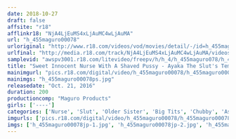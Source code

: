 ```yaml
---
date: 2018-10-27
draft: false
affsite: "r18"
afflinkr18: "NjA4LjEuMS4xLjAuMC4wLjAuMA"
url: "h_455maguro00078"
urloriginal: "http://www.r18.com/videos/vod/movies/detail/-/id=h_455maguro00078"
urlfinal: "http://media.r18.com/track/NjA4LjEuMS4xLjAuMC4wLjAuMA/videos/vod/movies/detail/-/id=h_455maguro00078"
samplevid: "awspv3001.r18.com/litevideo/freepv/h/h_4/h_455maguro078/h_455maguro078_dmb_w.mp4"
title: "Sweet Innocent Nurse With A Shaved Pussy - Ayaka The Slut's Tempting Booty-Groping Care"
mainimgurl: "pics.r18.com/digital/video/h_455maguro00078/h_455maguro00078ps.jpg"
mainimgs: "h_455maguro00078ps.jpg"
releasedate: "Oct. 21, 2016"
duration: 200
productioncomp: "Maguro Products"
girls: ['----']
categories: ['Nurse', 'Slut', 'Older Sister', 'Big Tits', 'Chubby', 'Ass Lover', 'Shaved Pussy', 'Blowjob', 'Titty Fuck', 'Lotion']
imgurls: ['pics.r18.com/digital/video/h_455maguro00078/h_455maguro00078jp-1.jpg', 'pics.r18.com/digital/video/h_455maguro00078/h_455maguro00078jp-2.jpg', 'pics.r18.com/digital/video/h_455maguro00078/h_455maguro00078jp-3.jpg', 'pics.r18.com/digital/video/h_455maguro00078/h_455maguro00078jp-4.jpg', 'pics.r18.com/digital/video/h_455maguro00078/h_455maguro00078jp-5.jpg', 'pics.r18.com/digital/video/h_455maguro00078/h_455maguro00078jp-6.jpg', 'pics.r18.com/digital/video/h_455maguro00078/h_455maguro00078jp-7.jpg', 'pics.r18.com/digital/video/h_455maguro00078/h_455maguro00078jp-8.jpg', 'pics.r18.com/digital/video/h_455maguro00078/h_455maguro00078jp-9.jpg', 'pics.r18.com/digital/video/h_455maguro00078/h_455maguro00078jp-10.jpg', 'pics.r18.com/digital/video/h_455maguro00078/h_455maguro00078jp-11.jpg', 'pics.r18.com/digital/video/h_455maguro00078/h_455maguro00078jp-12.jpg', 'pics.r18.com/digital/video/h_455maguro00078/h_455maguro00078jp-13.jpg', 'pics.r18.com/digital/video/h_455maguro00078/h_455maguro00078jp-14.jpg', 'pics.r18.com/digital/video/h_455maguro00078/h_455maguro00078jp-15.jpg', 'pics.r18.com/digital/video/h_455maguro00078/h_455maguro00078jp-16.jpg', 'pics.r18.com/digital/video/h_455maguro00078/h_455maguro00078jp-17.jpg', 'pics.r18.com/digital/video/h_455maguro00078/h_455maguro00078jp-18.jpg', 'pics.r18.com/digital/video/h_455maguro00078/h_455maguro00078jp-19.jpg', 'pics.r18.com/digital/video/h_455maguro00078/h_455maguro00078jp-20.jpg']
imgs: ['h_455maguro00078jp-1.jpg', 'h_455maguro00078jp-2.jpg', 'h_455maguro00078jp-3.jpg', 'h_455maguro00078jp-4.jpg', 'h_455maguro00078jp-5.jpg', 'h_455maguro00078jp-6.jpg', 'h_455maguro00078jp-7.jpg', 'h_455maguro00078jp-8.jpg', 'h_455maguro00078jp-9.jpg', 'h_455maguro00078jp-10.jpg', 'h_455maguro00078jp-11.jpg', 'h_455maguro00078jp-12.jpg', 'h_455maguro00078jp-13.jpg', 'h_455maguro00078jp-14.jpg', 'h_455maguro00078jp-15.jpg', 'h_455maguro00078jp-16.jpg', 'h_455maguro00078jp-17.jpg', 'h_455maguro00078jp-18.jpg', 'h_455maguro00078jp-19.jpg', 'h_455maguro00078jp-20.jpg']
---
```

